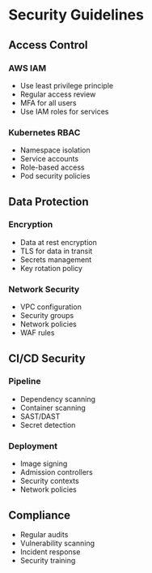 # Security Guidelines

## Access Control
### AWS IAM
- Use least privilege principle
- Regular access review
- MFA for all users
- Use IAM roles for services

### Kubernetes RBAC
- Namespace isolation
- Service accounts
- Role-based access
- Pod security policies

## Data Protection
### Encryption
- Data at rest encryption
- TLS for data in transit
- Secrets management
- Key rotation policy

### Network Security
- VPC configuration
- Security groups
- Network policies
- WAF rules

## CI/CD Security
### Pipeline
- Dependency scanning
- Container scanning
- SAST/DAST
- Secret detection

### Deployment
- Image signing
- Admission controllers
- Security contexts
- Network policies

## Compliance
- Regular audits
- Vulnerability scanning
- Incident response
- Security training 